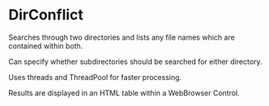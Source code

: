 DirConflict
===========

Searches through two directories and lists any file names which are contained within both.

Can specify whether subdirectories should be searched for either directory.

Uses threads and ThreadPool for faster processing.

Results are displayed in an HTML table within a WebBrowser Control.

